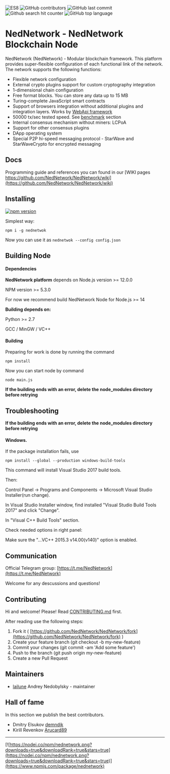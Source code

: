 
![ES8](https://img.shields.io/badge/es-8-brightgreen.svg)
![GitHub contributors](https://img.shields.io/github/contributors/NedNetwork/NedNetwork.svg)
![GitHub last commit](https://img.shields.io/github/last-commit/NedNetwork/NedNetwork.svg)
![Github search hit counter](https://img.shields.io/github/search/NedNetwork/NedNetwork/goto.svg)
![GitHub top language](https://img.shields.io/github/languages/top/NedNetwork/NedNetwork.svg)
# NedNetwork - NedNetwork Blockchain Node

NedNetwork (NedNetwork) -  Modular blockchain framework. This platform provides super-flexible configuration of each functional link of the network. The network supports the following functions:

+ Flexible network configuration
+ External crypto plugins support for custom cryptography integration
+ 1-dimensional chain configuration
+ Free format blocks. You can store any data up to 15 MB
+ Turing-complete JavaScript smart contracts
+ Support of browsers integration without additional plugins and integration layers. Works by [WebApi framework](https://github.com/NedNetwork/WebApi)
+ 50000 tx/sec tested speed. See [benchmark](benchmark) section
+ Internal consensus mechanism without miners: LCPoA
+ Support for other consensus plugins
+ DApp operating system
+ Special P2P hi-speed messaging protocol - StarWave and StarWaveCrypto for encrypted messaging

## Docs 

Programming guide and references you can found in our [WIKI pages https://github.com/NedNetwork/NedNetwork/wiki](https://github.com/NedNetwork/NedNetwork/wiki)


## Installing

[![npm version](https://badge.fury.io/js/nednetwok.svg)](https://www.npmjs.com/package/nednetwok)

Simplest way:

``npm i -g nednetwok``

Now you can use it as ``nednetwok --config config.json``

## Building Node


#### Dependencies

**NedNetwork platform** depends on Node.js version >= 12.0.0

NPM version >= 5.3.0

For now we recommend build NedNetwork Node for Node.js >= 14

**Building depends on:**

Python >= 2.7

GCC / MinGW / VC++


#### Building

Preparing for work is done by running the command 
```
npm install
```

Now you can start node by command

```
node main.js
```

**If the building ends with an error, delete the node_modules directory before retrying**

## Troubleshooting
**If the building ends with an error, delete the node_modules directory before retrying**

#### Windows.

If the package installation fails, use

```
npm install --global --production windows-build-tools
```
This command will install Visual Studio 2017 build tools.

Then:

Control Panel -> Programs and Components -> Microsoft Visual Studio Installer(run change).

In Visual Studio Installer window, find installed "Visual Studio Build Tools 2017" and click "Change".

In "Visual C++ Build Tools" section.

Check needed options in right panel:

Make sure the "...VC++ 2015.3 v14.00(v140)" option is enabled.


## Communication

Official Telegram group: [https://t.me/NedNetwork](https://t.me/NedNetwork)

Welcome for any descussions and questions!

## Contributing

Hi and welcome!
Please! Read [CONTRIBUTING.md](CONTRIBUTING.md) first.

After reading use the following steps:

1. Fork it ( [https://github.com/NedNetwork/NedNetwork/fork](https://github.com/NedNetwork/NedNetwork/fork) )
2. Create your feature branch (git checkout -b my-new-feature)
3. Commit your changes (git commit -am 'Add some feature')
4. Push to the branch (git push origin my-new-feature)
5. Create a new Pull Request

## Maintainers

- [lailune](https://github.com/lailune) Andrey Nedobylsky - maintainer

## Hall of fame

In this section we publish the best contributors.

* Dmitry Elsukov [demndik](https://github.com/demndik)
* Kirill Revenkov [Arucard89](https://github.com/Arucard89)


***

[![https://nodei.co/npm/nednetwork.png?downloads=true&downloadRank=true&stars=true](https://nodei.co/npm/nednetwork.png?downloads=true&downloadRank=true&stars=true)](https://www.npmjs.com/package/nednetwork)
